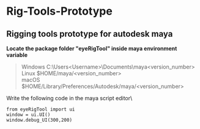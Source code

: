 # Rig-Tools-Prototype
## Rigging tools prototype for autodesk maya

**Locate the package folder "eyeRigTool" inside maya environment variable**
>Windows	C:\Users\<Username>\Documents\maya\<version_number> \
>Linux	$HOME/maya/<version_number> \
>macOS	$HOME/Library/Preferences/Autodesk/maya/<version_number> 

Write the following code in the maya script editor\
```
from eyeRigTool import ui
window = ui.UI()
window.debug_UI(300,200)
```
